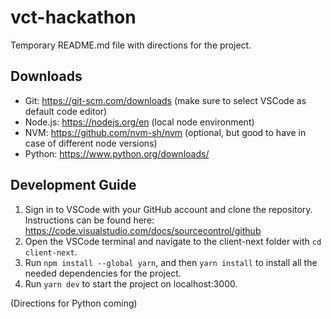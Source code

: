 # vct-hackathon

Temporary README.md file with directions for the project.

## Downloads

- Git: https://git-scm.com/downloads (make sure to select VSCode as default code editor)
- Node.js: https://nodejs.org/en (local node environment)
- NVM: https://github.com/nvm-sh/nvm (optional, but good to have in case of different node versions)
- Python: https://www.python.org/downloads/

## Development Guide

1. Sign in to VSCode with your GitHub account and clone the repository. Instructions can be found here: https://code.visualstudio.com/docs/sourcecontrol/github
2. Open the VSCode terminal and navigate to the client-next folder with `cd client-next`.
3. Run `npm install --global yarn`, and then `yarn install` to install all the needed dependencies for the project.
4. Run `yarn dev` to start the project on localhost:3000.

(Directions for Python coming)
